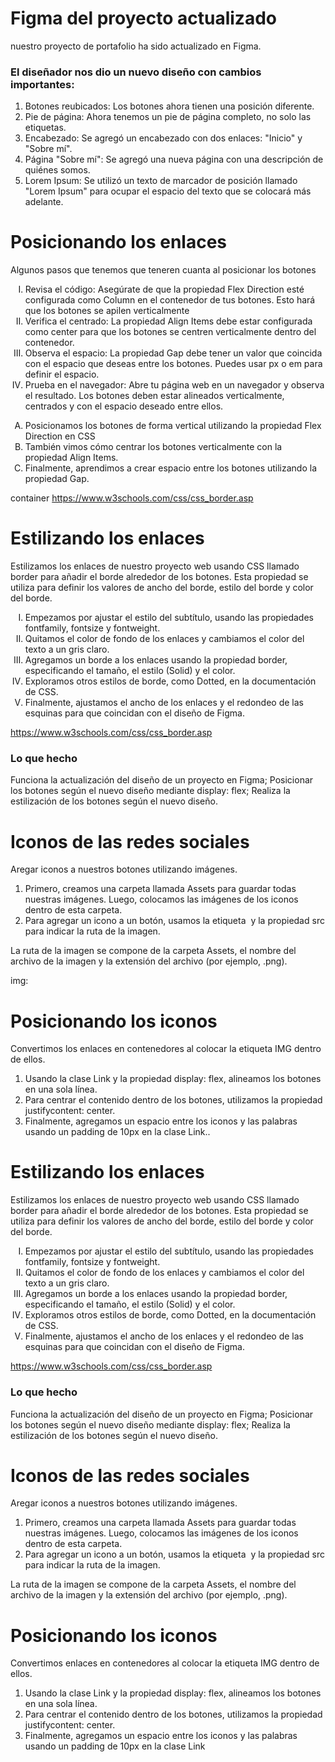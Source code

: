 <h1>Figma del proyecto actualizado</h1>

<p>nuestro proyecto de portafolio ha sido actualizado en Figma. 
</p>
<h3>El diseñador nos dio un nuevo diseño con cambios importantes:</h3>
<ol>
<li>Botones reubicados: Los botones ahora tienen una posición diferente.</li>
<li>Pie de página: Ahora tenemos un pie de página completo, no solo las etiquetas.</li>
<li>Encabezado: Se agregó un encabezado con dos enlaces: "Inicio" y "Sobre mí".</li>
<li>Página "Sobre mí": Se agregó una nueva página con una descripción de quiénes somos.</li>
<li>Lorem Ipsum: Se utilizó un texto de marcador de posición llamado "Lorem Ipsum" para ocupar el espacio del texto que se colocará más adelante.</li>
</ol>

<h1> Posicionando los enlaces</h1>

<p> Algunos pasos que tenemos que teneren cuanta al posicionar los botones</p>
<ol type="I">

<li>Revisa el código: Asegúrate de que la propiedad Flex Direction esté configurada como Column en el contenedor de tus botones. Esto hará que los botones se apilen verticalmente</li>
<li>Verifica el centrado: La propiedad Align Items debe estar configurada como center para que los botones se centren verticalmente dentro del contenedor. </li>
<li>Observa el espacio: La propiedad Gap debe tener un valor que coincida con el espacio que deseas entre los botones. Puedes usar px o em para definir el espacio.</li>
<li>Prueba en el navegador: Abre tu página web en un navegador y observa el resultado. Los botones deben estar alineados verticalmente, centrados y con el espacio deseado entre ellos.</li>
</ol>

<ol type="A">
<li>Posicionamos los botones de forma vertical utilizando la propiedad Flex Direction en CSS </li>
<li>También vimos cómo centrar los botones verticalmente con la propiedad Align Items. </li>
<li>Finalmente, aprendimos a crear espacio entre los botones utilizando la propiedad Gap.</li>
</ol>

container
https://www.w3schools.com/css/css_border.asp
 
 <h1> Estilizando los enlaces</h1>

<p> Estilizamos los enlaces de nuestro proyecto web usando CSS llamado border para añadir el borde alrededor de los botones. Esta propiedad se utiliza para definir los valores de ancho del borde, estilo del borde y color del borde.
</p>
<ol type="I">
<li>Empezamos por ajustar el estilo del subtítulo, usando las propiedades fontfamily, fontsize y fontweight.</li>
<li> Quitamos el color de fondo de los enlaces y cambiamos el color del texto a un gris claro.</li>
<li>Agregamos un borde a los enlaces usando la propiedad border, especificando el tamaño, el estilo (Solid) y el color. </li>
<li>Exploramos otros estilos de borde, como Dotted, en la documentación de CSS.</li>
<li>Finalmente, ajustamos el ancho de los enlaces y el redondeo de las esquinas para que coincidan con el diseño de Figma.</li>
</ol>

https://www.w3schools.com/css/css_border.asp

<h3>Lo que hecho</h3>
<p>
Funciona la actualización del diseño de un proyecto en Figma;
Posicionar los botones según el nuevo diseño mediante display: flex;
Realiza la estilización de los botones según el nuevo diseño.</p>

<h1>Iconos de las redes sociales</h1>


<p>Aregar iconos a nuestros botones utilizando imágenes.</p>
<ol>
<li>Primero, creamos una carpeta llamada Assets para guardar todas nuestras imágenes. Luego, colocamos las imágenes de los iconos dentro de esta carpeta.</li>

<li>Para agregar un icono a un botón, usamos la etiqueta <img> y la propiedad src para indicar la ruta de la imagen.</li>
</ol>
<p>La ruta de la imagen se compone de la carpeta Assets, el nombre del archivo de la imagen y la extensión del archivo (por ejemplo, .png).</p>
 
 img:

 <h1>Posicionando los iconos</h1>

 <p>Convertimos los enlaces en contenedores al colocar la etiqueta IMG dentro de ellos.</p>

 <ol>

 <li>Usando la clase Link y la propiedad display: flex, alineamos los botones en una sola línea.</li>

<li>Para centrar el contenido dentro de los botones, utilizamos la propiedad justifycontent: center.</li>
<li>Finalmente, agregamos un espacio entre los iconos y las palabras usando un padding de 10px en la clase Link..</li>
</ol>

<h1> Estilizando los enlaces</h1>

<p> Estilizamos los enlaces de nuestro proyecto web usando CSS llamado border para añadir el borde alrededor de los botones. Esta propiedad se utiliza para definir los valores de ancho del borde, estilo del borde y color del borde.
</p>
<ol type="I">
<li>Empezamos por ajustar el estilo del subtítulo, usando las propiedades fontfamily, fontsize y fontweight.</li>
<li> Quitamos el color de fondo de los enlaces y cambiamos el color del texto a un gris claro.</li>
<li>Agregamos un borde a los enlaces usando la propiedad border, especificando el tamaño, el estilo (Solid) y el color. </li>
<li>Exploramos otros estilos de borde, como Dotted, en la documentación de CSS.</li>
<li>Finalmente, ajustamos el ancho de los enlaces y el redondeo de las esquinas para que coincidan con el diseño de Figma.</li>
</ol>

https://www.w3schools.com/css/css_border.asp
<h3>Lo que hecho</h3>
<p>
Funciona la actualización del diseño de un proyecto en Figma;
Posicionar los botones según el nuevo diseño mediante display: flex;
Realiza la estilización de los botones según el nuevo diseño.</p>

<h1>Iconos de las redes sociales</h1>


<p>Aregar iconos a nuestros botones utilizando imágenes.</p>
<ol>
<li>Primero, creamos una carpeta llamada Assets para guardar todas nuestras imágenes. Luego, colocamos las imágenes de los iconos dentro de esta carpeta.</li>

<li>Para agregar un icono a un botón, usamos la etiqueta <img> y la propiedad src para indicar la ruta de la imagen.</li>
</ol>
<p>La ruta de la imagen se compone de la carpeta Assets, el nombre del archivo de la imagen y la extensión del archivo (por ejemplo, .png).</p>


<h1>Posicionando los iconos</h1>


<p>Convertimos enlaces en contenedores al colocar la etiqueta IMG dentro de ellos.   </p>
<ol>
<li>Usando la clase Link y la propiedad display: flex, alineamos los botones en una sola línea.</li>
<li>Para centrar el contenido dentro de los botones, utilizamos la propiedad justifycontent: center.</li>

<li>Finalmente, agregamos un espacio entre los iconos y las palabras usando un padding de 10px en la clase Link</li>
</ol>


